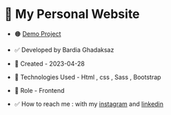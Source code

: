 # 👋 My Personal Website

- 🟠 [Demo Project](https://mohammad-ghadaksaz.github.io/personal-website/)

- ✅ Developed by Bardia Ghadaksaz

- 📝 Created - 2023-04-28

- 🔵 Technologies Used - Html , css , Sass , Bootstrap

- 🔧 Role - Frontend

- ✅ How to reach me : with my [instagram](https://www.instagram.com/bardia.ghadaksaz.web/) and [linkedin](https://www.linkedin.com/in/mohammad-ghadaksaz-web)
